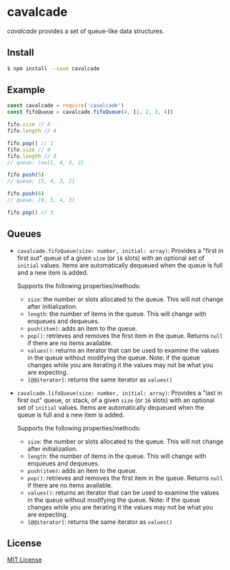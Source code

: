 # cavalcade

*cavalcade* provides a set of queue-like data structures.

## Install

```bash
$ npm install --save cavalcade
```

## Example

```javascript
const cavalcade = require('cavalcade')
const fifoQueue = cavalcade.fifoQueue(4, [1, 2, 3, 4])

fifo.size // 4
fifo.length // 4

fifo.pop() // 1
fifo.size // 4
fifo.length // 3
// queue: [null, 4, 3, 2]

fifo.push(5)
// queue: [5, 4, 3, 2]

fifo.push(6)
// queue: [6, 5, 4, 3]

fifo.pop() // 3
```

## Queues

+ `cavalcade.fifoQueue(size: number, initial: array)`:
  Provides a "first in first out" queue of a given `size` (or `16` slots) with
  an optional set of `initial` values. Items are automatically dequeued when
  the queue is full and a new item is added.

  Supports the following properties/methods:
    + `size`: the number or slots allocated to the queue. This will not change
      after initialization.
    + `length`: the number of items in the queue. This will change with
      enqueues and dequeues.
    + `push(item)`: adds an item to the queue.
    + `pop()`: retrieves and removes the first item in the queue. Returns `null`
      if there are no items available.
    + `values()`: returns an iterator that can be used to examine the values
      in the queue without modifying the queue. Note: if the queue changes while
      you are iterating it the values may not be what you are expecting.
    + `[@@iterator]`: returns the same iterator as `values()`

+ `cavalcade.lifoQueue(size: number, initial: array)`:
  Provides a "last in first out" queue, or stack, of a given `size` (or `16`
  slots) with an optional set of `initial` values. Items are automatically
  dequeued when the queue is full and a new item is added.

  Supports the following properties/methods:
    + `size`: the number or slots allocated to the queue. This will not change
      after initialization.
    + `length`: the number of items in the queue. This will change with
      enqueues and dequeues.
    + `push(item)`: adds an item to the queue.
    + `pop()`: retrieves and removes the first item in the queue. Returns `null`
      if there are no items available.
    + `values()`: returns an iterator that can be used to examine the values
      in the queue without modifying the queue. Note: if the queue changes while
      you are iterating it the values may not be what you are expecting.
    + `[@@iterator]`: returns the same iterator as `values()`

## License

[MIT License](http://jsumners.mit-license.org/)
